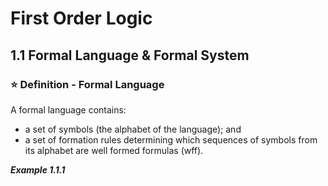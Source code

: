 # First Order Logic

## 1.1 Formal Language & Formal System

### :star: Definition - Formal Language

A formal language contains:
- a set of symbols (the alphabet of the language); and
- a set of formation rules determining which sequences of symbols from its alphabet are well formed formulas (wff).

***Example 1.1.1***
